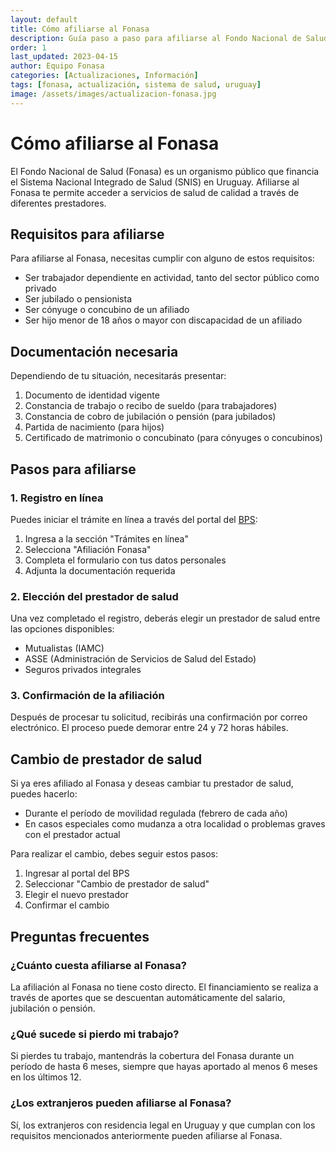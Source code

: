```yaml
---
layout: default
title: Cómo afiliarse al Fonasa
description: Guía paso a paso para afiliarse al Fondo Nacional de Salud (Fonasa) en Uruguay
order: 1
last_updated: 2023-04-15
author: Equipo Fonasa
categories: [Actualizaciones, Información]
tags: [fonasa, actualización, sistema de salud, uruguay]
image: /assets/images/actualizacion-fonasa.jpg
---
```



# Cómo afiliarse al Fonasa

El Fondo Nacional de Salud (Fonasa) es un organismo público que financia el Sistema Nacional Integrado de Salud (SNIS) en Uruguay. Afiliarse al Fonasa te permite acceder a servicios de salud de calidad a través de diferentes prestadores.

## Requisitos para afiliarse

Para afiliarse al Fonasa, necesitas cumplir con alguno de estos requisitos:

- Ser trabajador dependiente en actividad, tanto del sector público como privado
- Ser jubilado o pensionista
- Ser cónyuge o concubino de un afiliado
- Ser hijo menor de 18 años o mayor con discapacidad de un afiliado

## Documentación necesaria

Dependiendo de tu situación, necesitarás presentar:

1. Documento de identidad vigente
2. Constancia de trabajo o recibo de sueldo (para trabajadores)
3. Constancia de cobro de jubilación o pensión (para jubilados)
4. Partida de nacimiento (para hijos)
5. Certificado de matrimonio o concubinato (para cónyuges o concubinos)

## Pasos para afiliarse

### 1. Registro en línea

Puedes iniciar el trámite en línea a través del portal del [BPS](https://www.bps.gub.uy):

1. Ingresa a la sección "Trámites en línea"
2. Selecciona "Afiliación Fonasa"
3. Completa el formulario con tus datos personales
4. Adjunta la documentación requerida

### 2. Elección del prestador de salud

Una vez completado el registro, deberás elegir un prestador de salud entre las opciones disponibles:

- Mutualistas (IAMC)
- ASSE (Administración de Servicios de Salud del Estado)
- Seguros privados integrales

### 3. Confirmación de la afiliación

Después de procesar tu solicitud, recibirás una confirmación por correo electrónico. El proceso puede demorar entre 24 y 72 horas hábiles.

## Cambio de prestador de salud

Si ya eres afiliado al Fonasa y deseas cambiar tu prestador de salud, puedes hacerlo:

- Durante el período de movilidad regulada (febrero de cada año)
- En casos especiales como mudanza a otra localidad o problemas graves con el prestador actual

Para realizar el cambio, debes seguir estos pasos:

1. Ingresar al portal del BPS
2. Seleccionar "Cambio de prestador de salud"
3. Elegir el nuevo prestador
4. Confirmar el cambio

## Preguntas frecuentes

### ¿Cuánto cuesta afiliarse al Fonasa?

La afiliación al Fonasa no tiene costo directo. El financiamiento se realiza a través de aportes que se descuentan automáticamente del salario, jubilación o pensión.

### ¿Qué sucede si pierdo mi trabajo?

Si pierdes tu trabajo, mantendrás la cobertura del Fonasa durante un período de hasta 6 meses, siempre que hayas aportado al menos 6 meses en los últimos 12.

### ¿Los extranjeros pueden afiliarse al Fonasa?

Sí, los extranjeros con residencia legal en Uruguay y que cumplan con los requisitos mencionados anteriormente pueden afiliarse al Fonasa.
